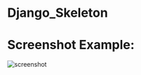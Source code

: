 # Django_Skeleton

# Screenshot Example:
![screenshot](https://github.com/dusanrsc/Django_Skeleton/assets/149257819/01c5110c-2a8a-494e-b02d-a57f29db124f)
